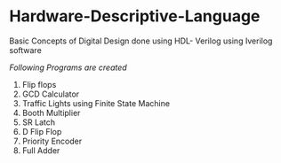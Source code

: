 # Hardware-Descriptive-Language
Basic Concepts of Digital Design done using HDL- Verilog using Iverilog software

*Following Programs are created*

1. Flip flops 
2. GCD Calculator
3. Traffic Lights using Finite State Machine
4. Booth Multiplier
5. SR Latch
6. D Flip Flop
7. Priority Encoder
8. Full Adder
